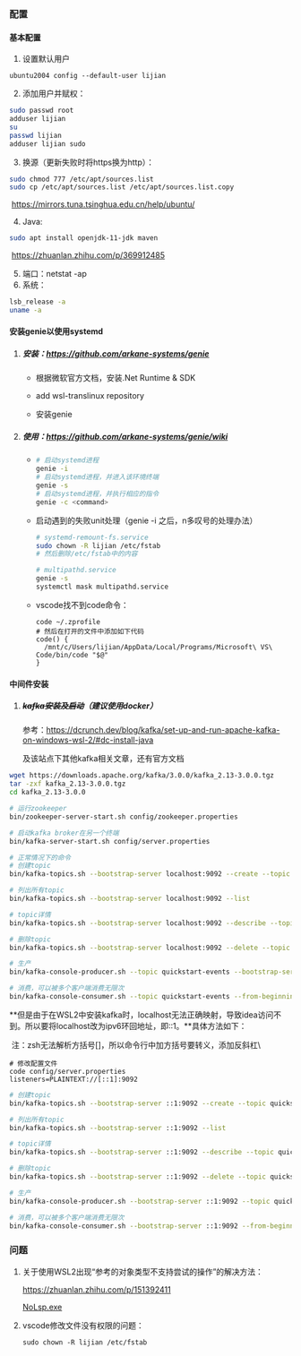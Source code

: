 ### 配置

#### 基本配置

1. 设置默认用户

```
ubuntu2004 config --default-user lijian
```

2. 添加用户并赋权：

```bash
sudo passwd root
adduser lijian
su 
passwd lijian
adduser lijian sudo
```

3. 换源（更新失败时将https换为http）：

```bash
sudo chmod 777 /etc/apt/sources.list
sudo cp /etc/apt/sources.list /etc/apt/sources.list.copy
```

​	https://mirrors.tuna.tsinghua.edu.cn/help/ubuntu/

4. Java:

```bash
sudo apt install openjdk-11-jdk maven
```

​	https://zhuanlan.zhihu.com/p/369912485

5. 端口：netstat -ap
6. 系统：

```bash
lsb_release -a
uname -a
```

#### 安装genie以使用systemd

1. ##### 安装：https://github.com/arkane-systems/genie

   - 根据微软官方文档，安装.Net Runtime & SDK

   - add wsl-translinux repository
   - 安装genie

2. ##### 使用：https://github.com/arkane-systems/genie/wiki

   - ```bash
     # 启动systemd进程
     genie -i
     # 启动systemd进程，并进入该环境终端
     genie -s
     # 启动systemd进程，并执行相应的指令
     genie -c <command>
     ```

   - 启动遇到的失败unit处理（genie -i 之后，n多叹号的处理办法）

     ```bash
     # systemd-remount-fs.service
     sudo chown -R lijian /etc/fstab
     # 然后删除/etc/fstab中的内容
     
     # multipathd.service
     genie -s
     systemctl mask multipathd.service
     ```

   - vscode找不到code命令：
   
     ```
     code ~/.zprofile
     # 然后在打开的文件中添加如下代码
     code() {
       /mnt/c/Users/lijian/AppData/Local/Programs/Microsoft\ VS\ Code/bin/code "$@"
     }
     ```
     
     

#### 中间件安装

1. ##### ~~kafka安装及启动~~（建议使用docker）

   参考：https://dcrunch.dev/blog/kafka/set-up-and-run-apache-kafka-on-windows-wsl-2/#dc-install-java
   
   及该站点下其他kafka相关文章，还有官方文档

```bash
wget https://downloads.apache.org/kafka/3.0.0/kafka_2.13-3.0.0.tgz
tar -zxf kafka_2.13-3.0.0.tgz
cd kafka_2.13-3.0.0

# 运行zookeeper
bin/zookeeper-server-start.sh config/zookeeper.properties

# 启动kafka broker在另一个终端
bin/kafka-server-start.sh config/server.properties
```

```bash
# 正常情况下的命令
# 创建topic
bin/kafka-topics.sh --bootstrap-server localhost:9092 --create --topic quickstart-events --partitions 3 --replication-factor 1

# 列出所有topic
bin/kafka-topics.sh --bootstrap-server localhost:9092 --list

# topic详情
bin/kafka-topics.sh --bootstrap-server localhost:9092 --describe --topic quickstart-events

# 删除topic
bin/kafka-topics.sh --bootstrap-server localhost:9092 --delete --topic quickstart-events

# 生产
bin/kafka-console-producer.sh --topic quickstart-events --bootstrap-server localhost:9092

# 消费，可以被多个客户端消费无限次
bin/kafka-console-consumer.sh --topic quickstart-events --from-beginning --bootstrap-server localhost:9092
```

​		**但是由于在WSL2中安装kafka时，localhost无法正确映射，导致idea访问不到。所以要将localhost改为ipv6环回地址，即::1。**具体方法如下：

​		注：zsh无法解析方括号[]，所以命令行中加方括号要转义，添加反斜杠\

```
# 修改配置文件
code config/server.properties
listeners=PLAINTEXT://[::1]:9092
```

```bash
# 创建topic
bin/kafka-topics.sh --bootstrap-server ::1:9092 --create --topic quickstart-events --partitions 3 --replication-factor 1

# 列出所有topic
bin/kafka-topics.sh --bootstrap-server ::1:9092 --list

# topic详情
bin/kafka-topics.sh --bootstrap-server ::1:9092 --describe --topic quickstart-events

# 删除topic
bin/kafka-topics.sh --bootstrap-server ::1:9092 --delete --topic quickstart-events

# 生产
bin/kafka-console-producer.sh --bootstrap-server ::1:9092 --topic quickstart-events

# 消费，可以被多个客户端消费无限次
bin/kafka-console-consumer.sh --bootstrap-server ::1:9092 --from-beginning --topic quickstart-events
```


### 问题

1. 关于使用WSL2出现“参考的对象类型不支持尝试的操作”的解决方法：

   https://zhuanlan.zhihu.com/p/151392411

   [NoLsp.exe](NoLsp.exe)

2. vscode修改文件没有权限的问题：

   ```
   sudo chown -R lijian /etc/fstab
   ```

   

